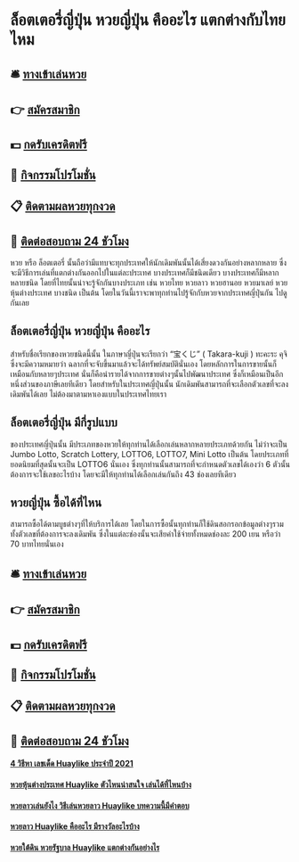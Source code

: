 # ล็อตเตอรี่ญี่ปุ่น หวยญี่ปุ่น คืออะไร แตกต่างกับไทยไหม

## 🛎 [ทางเข้าเล่นหวย](https://bit.ly/3qJdFOC)
## 👉 [สมัครสมาชิก](https://bit.ly/3qJdFOC)
## 💵 [กดรับเครดิตฟรี](https://bit.ly/3UheUlT)
## 👑 [กิจกรรมโปรโมชั่น](https://bit.ly/3UheUlT)
## 📋 [ติดตามผลหวยทุกงวด](https://bit.ly/3UheUlT)
## 📱 [ติดต่อสอบถาม 24 ชัวโมง](https://bit.ly/3UheUlT)

หวย หรือ ล็อตเตอรี่ นั้นถือว่ามีแทบจะทุกประเทศให้นักเดิมพันนั้นได้เสี่ยงดวงกันอย่างหลากหลาย ซึ่งจะมีวิธีการเล่นที่แตกต่างกันออกไปในแต่ละประเทศ บางประเทศก็มีชนิดเดียว บางประเทศก็มีหลากหลายชนิด โดยที่ไทยนั้นน่าจะรู้จักกันบางประเภท เช่น หวยไทย หวยลาว หวยฮานอย หวยมาเลย์ หวยหุ้นต่างประเทศ บางชนิด เป็นต้น โดยในวันนี้เราจะพาทุกท่านไปรู้จักกับหวยจากประเทศญี่ปุ่นกัน ไปดูกันเลย

## ล็อตเตอรี่ญี่ปุ่น หวยญี่ปุ่น คืออะไร
สำหรับชื่อเรียกของหวยชนิดนี้นั้น ในภาษาญี่ปุ่นจะเรียกว่า “宝くじ” ( Takara-kuji ) ทะคะระ คุจิ ซึ่งจะมีความหมายว่า ฉลากที่จะจับขึ้นมาแล้วจะได้ทรัพย์สมบัตินั่นเอง โดยหลักการในการขายนั้นก็เหมือนกับหลายๆประเทศ นั่นก็คือนำรายได้จากการขายต่างๆนั้นไปพัฒนาประเทศ ซึ่งก็เหมือนเป็นอีกหนึ่งส่วนของภาษีเลยทีเดียว โดยสำหรับในประเทศญี่ปุ่นนั้น นักเดิมพันสามารถที่จะเลือกตัวเลขที่จะลงเดิมพันได้เลย ไม่ต้องมาตามหาเองแบบในประเทศไทยเรา

## ล็อตเตอรี่ญี่ปุ่น มีกี่รูปแบบ
ของประเทศญี่ปุ่นนั้น มีประเภทของหวยให้ทุกท่านได้เลือกเล่นหลากหลายประเภทด้วยกัน ไม่ว่าจะเป็น Jumbo Lotto, Scratch Lottery, LOTTO6, LOTTO7, Mini Lotto เป็นต้น โดยประเภทที่ยอดนิยมที่สุดนั้นจะเป็น LOTTO6 นั่นเอง ซึ่งทุกท่านนั้นสามารถที่จะกำหนดตัวเลขได้เองว่า 6 ตัวนั้น ต้องการจะใช้เลขอะไรบ้าง โดยจะมีให้ทุกท่านได้เลือกเล่นกันถึง 43 ช่องเลยทีเดียว

## หวยญี่ปุ่น ซื้อได้ที่ไหน
สามารถซื้อได้ตามบูธต่างๆที่ให้บริการได้เลย โดยในการซื้อนั้นทุกท่านก็ใช้ดินสอกรอกข้อมูลต่างๆรวมทั้งตัวเลขที่ต้องการจะลงเดิมพัน ซึ่งในแต่ละช่องนั้นจะเสียค่าใช้จ่ายทั้งหมดช่องละ 200 เยน หรือว่า 70 บาทไทยนั่นเอง

## 🛎 [ทางเข้าเล่นหวย](https://bit.ly/3qJdFOC)
## 👉 [สมัครสมาชิก](https://bit.ly/3qJdFOC)
## 💵 [กดรับเครดิตฟรี](https://bit.ly/3UheUlT)
## 👑 [กิจกรรมโปรโมชั่น](https://bit.ly/3UheUlT)
## 📋 [ติดตามผลหวยทุกงวด](https://bit.ly/3UheUlT)
## 📱 [ติดต่อสอบถาม 24 ชัวโมง](https://bit.ly/3UheUlT)

#### [4 วิธีหา เลขเด็ด Huaylike ประจำปี 2021](https://atom.io/themes/4%20วิธีหา%20เลขเด็ด%20Huaylike%20ประจำปี%202021)
#### [หวยหุ้นต่างประเทศ Huaylike ตัวไหนน่าสนใจ เล่นได้ที่ไหนบ้าง](https://atom.io/themes/หวยหุ้นต่างประเทศ%20Huaylike%20ตัวไหนน่าสนใจ%20เล่นได้ที่ไหนบ้าง)
#### [หวยลาวเล่นยังไง วิธีเล่นหวยลาว Huaylike บทความนี้มีคำตอบ](https://atom.io/themes/หวยลาวเล่นยังไง%20วิธีเล่นหวยลาว%20Huaylike%20บทความนี้มีคำตอบ)
#### [หวยลาว Huaylike คืออะไร มีรางวัลอะไรบ้าง](https://atom.io/themes/หวยลาว%20Huaylike%20คืออะไร%20มีรางวัลอะไรบ้าง)
#### [หวยใต้ดิน หวยรัฐบาล Huaylike แตกต่างกันอย่างไร](https://atom.io/themes/หวยใต้ดิน%20หวยรัฐบาล%20Huaylike%20แตกต่างกันอย่างไร)